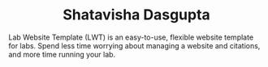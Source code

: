 <h1 align="center">Shatavisha Dasgupta</h1>

Lab Website Template (LWT) is an easy-to-use, flexible website template for labs.
Spend less time worrying about managing a website and citations, and more time running your lab.
